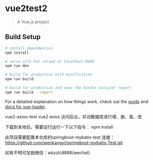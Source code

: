 # vue2test2

> A Vue.js project

## Build Setup

``` bash
# install dependencies
npm install

# serve with hot reload at localhost:8080
npm run dev

# build for production with minification
npm run build

# build for production and view the bundle analyzer report
npm run build --report
```

For a detailed explanation on how things work, check out the [guide](http://vuejs-templates.github.io/webpack/) and [docs for vue-loader](http://vuejs.github.io/vue-loader).


vue2-axios-test
vue2 axios 访问后台，并对数据库进行增、删、查、改

下载到本地后，需要运行运行一下以下指令： npm install

此项目需要配置本仓库的springboot-mybatis-test 连接：https://github.com/wenkangyi/springboot-mybatis-Test.git

如有不明可加我微信：wkyzlc8888(wechat)
